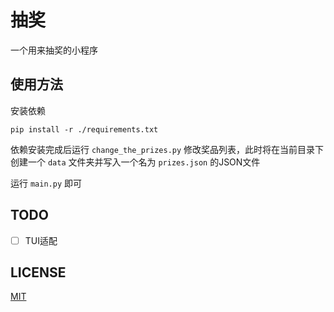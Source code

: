 # 抽奖
一个用来抽奖的小程序

## 使用方法
安装依赖
```shell
pip install -r ./requirements.txt
```
依赖安装完成后运行 `change_the_prizes.py` 修改奖品列表，此时将在当前目录下创建一个 `data` 文件夹并写入一个名为 `prizes.json` 的JSON文件

运行 `main.py` 即可

## TODO
- [ ] TUI适配

## LICENSE
[MIT](https://mit-license.org/)
 
